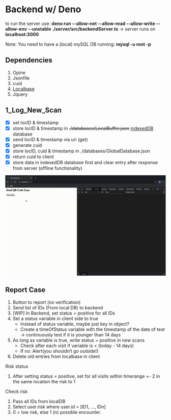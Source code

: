 Backend w/ Deno
====== 

to run the server use: __deno run --allow-net --allow-read --allow-write --allow-env --unstable ./server/src/backendServer.ts__
→ server runs on __localhost:3000__

Note: You need to have a (local) mySQL DB running: __mysql -u root -p__

Dependencies 
------

1. Opine
2. Jsonfile
3. cuid
4. [Localbase](https://github.com/dannyconnell/localbase)
5. Jquery

1_Log_New_Scan
------

- [x] set locID & timestamp
- [x] store locID & timestamp in ~~./databases/LocalBuffer.json~~ [indexedDB](https://developer.mozilla.org/en-US/docs/Web/API/IndexedDB_API) database
- [x] send locID & timestamp via url (get)
- [x] generate cuid
- [x] store locID, cuid & timestamp in ./databases/GlobalDatabase.json
- [x] return cuid to client
- [x] store data in indexedDB database first and clear entry after response from server (offline functionality)

<img src="./ressources/TracerDB_demo.gif" width="750"/>

Report Case 
------
1. Button to report (no verification) 
2. Send list of IDs (From local DB) to backend
3. [WIP] In Backend, set status = positive for all IDs
4. Set a status variable in client side to true
    - Instead of status variable, maybe just key in object?
    - Create a timeOfStatus variable with the timestamp of the date of test -> continuously test if it is younger than 14 days
5. As long as variable is true, write status = positive in new scans
    - Check after each visit if variable is < (today - 14 days)
    - If no: Alert(you shouldn‘t go outside!)
6. Delete old entries from localbase in client

Risk status
1. After setting status = positive, set for all visits within timerange +- 2 in the same location the risk to 1

Check risk
1. Pass all IDs from localDB
2. Select user.risk where user.id = [ID1, ..., IDn]
3. 0 = low risk, else 1 (n) possible encounter.


